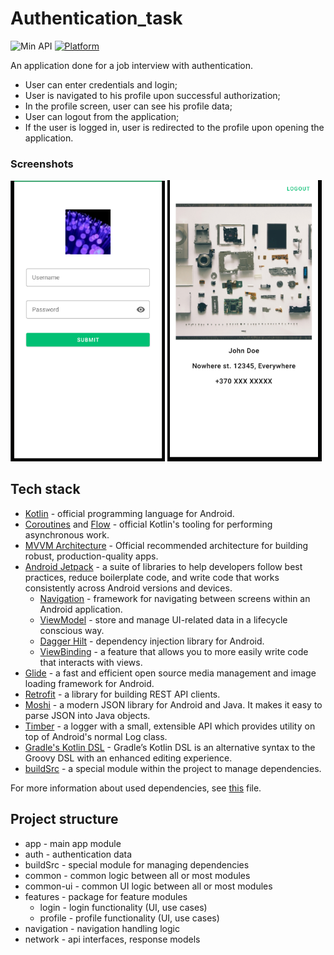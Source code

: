 # Authentication_task
![Min API](https://img.shields.io/badge/API-21%2B-orange.svg?style=flat)
[![Platform](https://img.shields.io/badge/platform-Android-green.svg)](http://developer.android.com/index.html)

An application done for a job interview with authentication.
* User can enter credentials and login;
* User is navigated to his profile upon successful authorization;
* In the profile screen, user can see his profile data;
* User can logout from the application;
* If the user is logged in, user is redirected to the profile upon opening the application.

### Screenshots

<p>
<img src="/pictures/login_screen.png" width="49%"/>
<img src="/pictures/profile_screen.png" width="49%"/>
</p>

## Tech stack

- [Kotlin](https://kotlinlang.org/) - official programming language for Android.
- [Coroutines](https://kotlinlang.org/docs/reference/coroutines-overview.html) and [Flow](https://kotlinlang.org/docs/reference/coroutines/flow.html#asynchronous-flow) - official Kotlin's tooling for performing asynchronous work.
- [MVVM Architecture](https://developer.android.com/jetpack/guide) - Official recommended architecture for building robust, production-quality apps.
- [Android Jetpack](https://developer.android.com/jetpack) - a suite of libraries to help developers follow best practices, reduce boilerplate code, and write code that works consistently across Android versions and devices.
  - [Navigation](https://developer.android.com/guide/navigation) - framework for navigating between screens within an Android application.
  - [ViewModel](https://developer.android.com/topic/libraries/architecture/viewmodel) - store and manage UI-related data in a lifecycle conscious way.
  - [Dagger Hilt](https://developer.android.com/training/dependency-injection/hilt-android) - dependency injection library for Android.
  - [ViewBinding](https://developer.android.com/topic/libraries/view-binding) - a feature that allows you to more easily write code that interacts with views.
- [Glide](https://github.com/bumptech/glide) - a fast and efficient open source media management and image loading framework for Android.
- [Retrofit](https://github.com/square/retrofit) - a library for building REST API clients.
- [Moshi](https://github.com/square/moshi) - a modern JSON library for Android and Java. It makes it easy to parse JSON into Java objects.
- [Timber](https://github.com/JakeWharton/timber) - a logger with a small, extensible API which provides utility on top of Android's normal Log class.
- [Gradle's Kotlin DSL](https://docs.gradle.org/current/userguide/kotlin_dsl.html) - Gradle’s Kotlin DSL is an alternative syntax to the Groovy DSL with an enhanced editing experience.
- [buildSrc](https://docs.gradle.org/current/userguide/organizing_gradle_projects.html#sec:build_sources) - a special module within the project to manage dependencies.

For more information about used dependencies, see [this](buildsrc/src/main/java/Dependencies.kt) file.

## Project structure

- app - main app module
- auth - authentication data
- buildSrc - special module for managing dependencies
- common - common logic between all or most modules
- common-ui - common UI logic between all or most modules
- features - package for feature modules
  - login - login functionality (UI, use cases)
  - profile - profile functionality (UI, use cases)
- navigation - navigation handling logic
- network - api interfaces, response models

